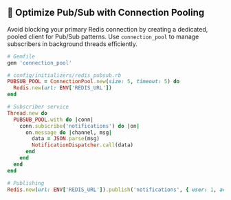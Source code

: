 ## 📣 Optimize Pub/Sub with Connection Pooling

Avoid blocking your primary Redis connection by creating a dedicated, pooled client for Pub/Sub patterns. Use `connection_pool` to manage subscribers in background threads efficiently.

```ruby
# Gemfile
gem 'connection_pool'

# config/initializers/redis_pubsub.rb
PUBSUB_POOL = ConnectionPool.new(size: 5, timeout: 5) do
  Redis.new(url: ENV['REDIS_URL'])
end

# Subscriber service
Thread.new do
  PUBSUB_POOL.with do |conn|
    conn.subscribe('notifications') do |on|
      on.message do |channel, msg|
        data = JSON.parse(msg)
        NotificationDispatcher.call(data)
      end
    end
  end
end

# Publishing
Redis.new(url: ENV['REDIS_URL']).publish('notifications', { user: 1, action: 'login' }.to_json)
```